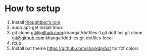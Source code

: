# How to setup

1. Install [thoughtbot's rcm](https://github.com/thoughtbot/rcm)
2. sudo apt-get install tmux
3. git clone git@github.com:khangal/dotfiles-1.git dotfiles
   git clone git@github.com:khangal/dotfiles.git dotfiles-local
4. rcup
5. Install bat theme https://github.com/sharkdp/bat for fzf colors
